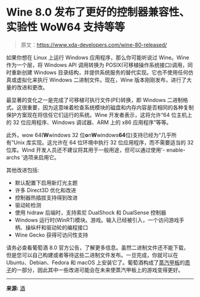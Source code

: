 # Wine 8.0 发布了更好的控制器兼容性、实验性 WoW64 支持等等

> 原文：<https://www.xda-developers.com/wine-80-released/>

如果你想在 Linux 上运行 Windows 应用程序，那么你可能听说过 Wine。Wine 作为一个层，将 Windows API 调用转换为 POSIX(可移植操作系统接口)调用，同时重新创建 Windows 目录结构，并提供系统服务的替代实现。它也不使用任何仿真或虚拟化来执行 Windows 二进制文件。现在，Wine 版本刚刚发布，进行了大量的改进和更改。

最显著的变化之一是完成了可移植可执行文件(PE)转换，即 Windows 二进制格式。这很重要，因为这意味着检查系统模块的磁盘和内存内容是否相同的各种复制保护方案现在将信任它们运行的系统。Wine 开发者表示，这将允许“64 位主机上的 32 位应用程序、Windows 调试器、ARM 上的 x86 应用程序”等等。

此外，wow 64(**W**windows 32 位**o**n**W**windows**64**位)支持已经为“几乎所有”Unix 库实现。这允许在 64 位环境中执行 32 位应用程序，而不需要适当的 32 位库。Wind 开发人员还不建议将其用于一般用途，但可以通过使用'- enable-archs '选项来启用它。

其他改进包括:

*   默认配置下启用新灯光主题
*   许多 Direct3D 优化和改进
*   控制器热插拔支持得到改进
*   驱动轮检测
*   使用 hidraw 后端时，支持索尼 DualShock 和 DualSense 控制器
*   Windows 运行时(WinRT)模块。游戏。输入已经被引入，一个访问游戏手柄、操纵杆和驱动轮的编程接口
*   Wine Gecko 获得可访问性支持

请务必查看葡萄酒 8.0 官方公告，了解更多信息。虽然二进制文件还不能下载，但是您可以自己构建或者等待这些二进制文件发布。一旦完成，你就可以在 Ubuntu、Debian、Fedora 和 macOS 上安装它了。葡萄酒构成了[蒸汽甲板](https://www.xda-developers.com/steam-deck-review)的[质子](https://www.xda-developers.com/how-proton-on-the-steam-deck-works/)的一部分，因此其中一些改进可能会在未来使蒸汽甲板上的游戏变得更好。

* * *

**来源:** [酒](https://www.winehq.org/announce/8.0)